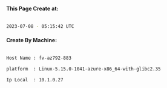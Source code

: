 
   
#### This Page Create at:

```bash

2023-07-08 - 05:15:42 UTC

```

#### Create By Machine:

```bash

Host Name : fv-az792-883

platform  : Linux-5.15.0-1041-azure-x86_64-with-glibc2.35

Ip Local  : 10.1.0.27

```

